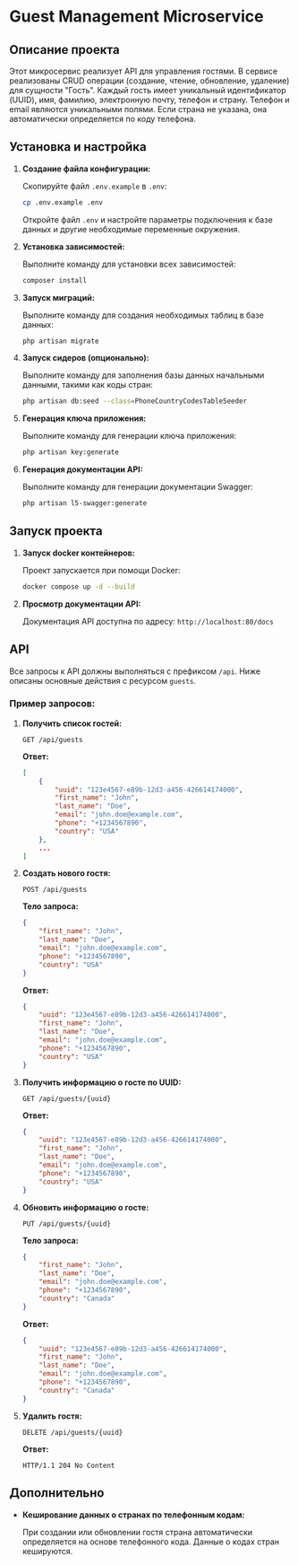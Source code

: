 
# Guest Management Microservice

## Описание проекта

Этот микросервис реализует API для управления гостями. В сервисе реализованы CRUD операции (создание, чтение, обновление, удаление) для сущности "Гость". Каждый гость имеет уникальный идентификатор (UUID), имя, фамилию, электронную почту, телефон и страну. Телефон и email являются уникальными полями. Если страна не указана, она автоматически определяется по коду телефона.

## Установка и настройка


1. **Создание файла конфигурации:**

   Скопируйте файл `.env.example` в `.env`:

    ```bash
    cp .env.example .env
    ```

   Откройте файл `.env` и настройте параметры подключения к базе данных и другие необходимые переменные окружения.

2. **Установка зависимостей:**

   Выполните команду для установки всех зависимостей:

    ```bash
    composer install
    ```

3. **Запуск миграций:**

   Выполните команду для создания необходимых таблиц в базе данных:

    ```bash
    php artisan migrate
    ```

4. **Запуск сидеров (опционально):**

   Выполните команду для заполнения базы данных начальными данными, такими как коды стран:

    ```bash
    php artisan db:seed --class=PhoneCountryCodesTableSeeder
    ```

5. **Генерация ключа приложения:**

   Выполните команду для генерации ключа приложения:

    ```bash
    php artisan key:generate
    ```

6. **Генерация документации API:**

   Выполните команду для генерации документации Swagger:

    ```bash
    php artisan l5-swagger:generate
    ```

## Запуск проекта

1. **Запуск docker контейнеров:**

   Проект запускается при помощи Docker:

    ```bash
    docker compose up -d --build
    ```

2. **Просмотр документации API:**

   Документация API доступна по адресу: `http://localhost:80/docs`

## API

Все запросы к API должны выполняться с префиксом `/api`. Ниже описаны основные действия с ресурсом `guests`.

### Пример запросов:

1. **Получить список гостей:**

    ```http
    GET /api/guests
    ```

   **Ответ:**

    ```json
    [
        {
            "uuid": "123e4567-e89b-12d3-a456-426614174000",
            "first_name": "John",
            "last_name": "Doe",
            "email": "john.doe@example.com",
            "phone": "+1234567890",
            "country": "USA"
        },
        ...
    ]
    ```

2. **Создать нового гостя:**

    ```http
    POST /api/guests
    ```

   **Тело запроса:**

    ```json
    {
        "first_name": "John",
        "last_name": "Doe",
        "email": "john.doe@example.com",
        "phone": "+1234567890",
        "country": "USA"
    }
    ```

   **Ответ:**

    ```json
    {
        "uuid": "123e4567-e89b-12d3-a456-426614174000",
        "first_name": "John",
        "last_name": "Doe",
        "email": "john.doe@example.com",
        "phone": "+1234567890",
        "country": "USA"
    }
    ```

3. **Получить информацию о госте по UUID:**

    ```http
    GET /api/guests/{uuid}
    ```

   **Ответ:**

    ```json
    {
        "uuid": "123e4567-e89b-12d3-a456-426614174000",
        "first_name": "John",
        "last_name": "Doe",
        "email": "john.doe@example.com",
        "phone": "+1234567890",
        "country": "USA"
    }
    ```

4. **Обновить информацию о госте:**

    ```http
    PUT /api/guests/{uuid}
    ```

   **Тело запроса:**

    ```json
    {
        "first_name": "John",
        "last_name": "Doe",
        "email": "john.doe@example.com",
        "phone": "+1234567890",
        "country": "Canada"
    }
    ```

   **Ответ:**

    ```json
    {
        "uuid": "123e4567-e89b-12d3-a456-426614174000",
        "first_name": "John",
        "last_name": "Doe",
        "email": "john.doe@example.com",
        "phone": "+1234567890",
        "country": "Canada"
    }
    ```

5. **Удалить гостя:**

    ```http
    DELETE /api/guests/{uuid}
    ```

   **Ответ:**

    ```http
    HTTP/1.1 204 No Content
    ```

## Дополнительно

- **Кеширование данных о странах по телефонным кодам:**

  При создании или обновлении гостя страна автоматически определяется на основе телефонного кода. Данные о кодах стран кешируются.
